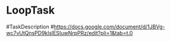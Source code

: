 # LoopTask
#TaskDescription
#https://docs.google.com/document/d/1JBVg-wc7vUtQnsPD9klslESIuwNrpPRz/edit?pli=1&tab=t.0
